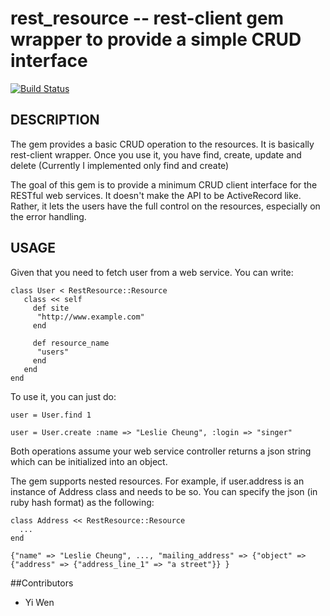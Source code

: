 rest_resource -- rest-client gem wrapper to provide a simple CRUD interface
====================================

[![Build Status](https://secure.travis-ci.org/ywen/rest_resource.png)](http://travis-ci.org/ywen/rest_resource)


## DESCRIPTION
The gem provides a basic CRUD operation to the resources. It is basically rest-client wrapper. Once you use it, you have find, create, update and delete (Currently I implemented only find and create)

The goal of this gem is to provide a minimum CRUD client interface for the RESTful web services. It doesn't make the API to be ActiveRecord like. Rather, it lets the users have the full control on the resources, especially on the error handling.

## USAGE
Given that you need to fetch user from a web service. You can write:

    class User < RestResource::Resource
       class << self
         def site
          "http://www.example.com"
         end

         def resource_name
          "users"
         end
       end
    end

To use it, you can just do:
    
    user = User.find 1

    user = User.create :name => "Leslie Cheung", :login => "singer"

Both operations assume your web service controller returns a json string which can be initialized into an object.

The gem supports nested resources. For example, if user.address is an instance of Address class and needs to be so. You can specify the json (in ruby hash format) as the following:

    class Address << RestResource::Resource
      ...
    end

    {"name" => "Leslie Cheung", ..., "mailing_address" => {"object" => {"address" => {"address_line_1" => "a street"}} }
##Contributors
* Yi Wen
